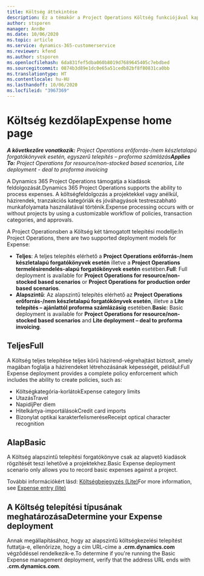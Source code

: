 ```yaml
---
title: Költség áttekintése
description: Ez a témakör a Project Operations Költség funkciójával kapcsolatos információkat tartalmaz.
author: stsporen
manager: AnnBe
ms.date: 10/06/2020
ms.topic: article
ms.service: dynamics-365-customerservice
ms.reviewer: kfend
ms.author: stsporen
ms.openlocfilehash: 6da831fef5dba060b8019d7689645405c7ebdbed
ms.sourcegitcommit: 0874b3d89e1dc0e65a51cedb82bf8f80831ca0bb
ms.translationtype: HT
ms.contentlocale: hu-HU
ms.lasthandoff: 10/06/2020
ms.locfileid: "3967369"
---
```

# <a name="expense-home-page"></a><span data-ttu-id="88ca4-103">Költség kezdőlap</span><span class="sxs-lookup"><span data-stu-id="88ca4-103">Expense home page</span></span>

<span data-ttu-id="88ca4-104">_**A következőre vonatkozik:** Project Operations erőforrás-/nem készletalapú forgatókönyvek esetén, egyszerű telepítés – proforma számlázás_</span><span class="sxs-lookup"><span data-stu-id="88ca4-104">_**Applies To:** Project Operations for resource/non-stocked based scenarios, Lite deployment - deal to proforma invoicing_</span></span>


<span data-ttu-id="88ca4-105">A Dynamics 365 Project Operations támogatja a kiadások feldolgozását.</span><span class="sxs-lookup"><span data-stu-id="88ca4-105">Dynamics 365 Project Operations supports the ability to process expenses.</span></span> <span data-ttu-id="88ca4-106">A költségfeldolgozás a projektekkel vagy anélkül, házirendek, tranzakciós kategóriák és jóváhagyások testreszabható munkafolyamata használatával történik.</span><span class="sxs-lookup"><span data-stu-id="88ca4-106">Expense processing occurs with or without projects by using a customizable workflow of policies, transaction categories, and approvals.</span></span>

<span data-ttu-id="88ca4-107">A Project Operationsben a Költség két támogatott telepítési modellje:</span><span class="sxs-lookup"><span data-stu-id="88ca4-107">In Project Operations, there are two supported deployment models for Expense:</span></span> 

- <span data-ttu-id="88ca4-108">**Teljes**: A teljes telepítés elérhető a **Project Operations erőforrás-/nem készletalapú forgatókönyvek esetén** illetve a **Project Operations termelésirendelés-alapú forgatókönyvek esetén** esetében.</span><span class="sxs-lookup"><span data-stu-id="88ca4-108">**Full**: Full deployment is available for **Project Operations for resource/non-stocked based scenarios** or **Project Operations for production order based scenarios**.</span></span>
- <span data-ttu-id="88ca4-109">**Alapszintű**: Az alapszintű telepítés elérhető az **Project Operations erőforrás-/nem készletalapú forgatókönyvek esetén**, illetve a **Lite telepítés – ajánlattól proforma számlázásig** esetében.</span><span class="sxs-lookup"><span data-stu-id="88ca4-109">**Basic**: Basic deployment is available for **Project Operations for resource/non-stocked based scenarios** and **Lite deployment – deal to proforma invoicing**.</span></span>

## <a name="full"></a><span data-ttu-id="88ca4-110">Teljes</span><span class="sxs-lookup"><span data-stu-id="88ca4-110">Full</span></span> 
<span data-ttu-id="88ca4-111">A Költség teljes telepítése teljes körű házirend-végrehajtást biztosít, amely magában foglalja a házirendeket létrehozásának képességét, például:</span><span class="sxs-lookup"><span data-stu-id="88ca4-111">Full Expense deployment provides a complete policy enforcement which includes the ability to create policies, such as:</span></span>

  - <span data-ttu-id="88ca4-112">Költségkategória-korlátok</span><span class="sxs-lookup"><span data-stu-id="88ca4-112">Expense category limits</span></span>
  - <span data-ttu-id="88ca4-113">Utazás</span><span class="sxs-lookup"><span data-stu-id="88ca4-113">Travel</span></span>
  - <span data-ttu-id="88ca4-114">Napidíj</span><span class="sxs-lookup"><span data-stu-id="88ca4-114">Per diem</span></span>
  - <span data-ttu-id="88ca4-115">Hitelkártya-importálások</span><span class="sxs-lookup"><span data-stu-id="88ca4-115">Credit card imports</span></span>
  - <span data-ttu-id="88ca4-116">Bizonylat optikai karakterfelismerése</span><span class="sxs-lookup"><span data-stu-id="88ca4-116">Receipt optical character recognition</span></span>

## <a name="basic"></a><span data-ttu-id="88ca4-117">Alap</span><span class="sxs-lookup"><span data-stu-id="88ca4-117">Basic</span></span> 
<span data-ttu-id="88ca4-118">A Költség alapszintű telepítési forgatókönyve csak az alapvető kiadások rögzítését teszi lehetővé a projektekhez.</span><span class="sxs-lookup"><span data-stu-id="88ca4-118">Basic Expense deployment scenario only allows you to record basic expenses against a project.</span></span> 

<span data-ttu-id="88ca4-119">További információkért lásd: [Költségbejegyzés (Lite)](basic-expense.md)</span><span class="sxs-lookup"><span data-stu-id="88ca4-119">For more information, see [Expense entry (lite)](basic-expense.md)</span></span>

## <a name="determine-your-expense-deployment"></a><span data-ttu-id="88ca4-120">A Költség telepítési típusának meghatározása</span><span class="sxs-lookup"><span data-stu-id="88ca4-120">Determine your Expense deployment</span></span>
<span data-ttu-id="88ca4-121">Annak megállapításához, hogy az alapszintű költségkezelési telepítést futtatja-e, ellenőrizze, hogy a cím URL-címe a **.crm.dynamics.com** végződéssel rendelkezik-e.</span><span class="sxs-lookup"><span data-stu-id="88ca4-121">To determine if you're running the Basic Expense management deployment, verify that the address URL ends with **.crm.dynamics.com**.</span></span> 
